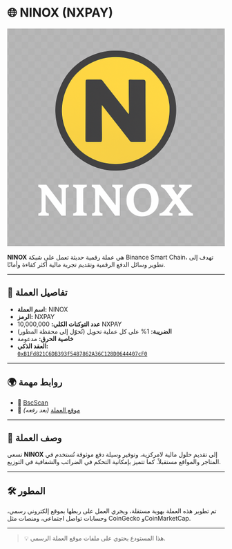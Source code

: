 # 🌐 NINOX (NXPAY)

![NINOX Logo](logo.png)

**NINOX** هي عملة رقمية حديثة تعمل على شبكة Binance Smart Chain، تهدف إلى تطوير وسائل الدفع الرقمية وتقديم تجربة مالية أكثر كفاءة وأمانًا.

---

## 📄 تفاصيل العملة

- **اسم العملة:** NINOX  
- **الرمز:** NXPAY  
- **عدد التوكنات الكلي:** 10,000,000 NXPAY  
- **الضريبة:** 1% على كل عملية تحويل (تُحوّل إلى محفظة المطور)  
- **خاصية الحرق:** مدعومة  
- **العقد الذكي:**  
  [`0xB1Fd821C6DB393f5487862A36C128D0644407cF0`](https://bscscan.com/address/0xB1Fd821C6DB393f5487862A36C128D0644407cF0)

---

## 🌍 روابط مهمة

- 🔗 [BscScan](https://bscscan.com/token/0xB1Fd821C6DB393f5487862A36C128D0644407cF0)
- 🧾 [موقع العملة](https://your-username.github.io/ninox-site/) *(بعد رفعه)*

---

## 💬 وصف العملة

تسعى **NINOX** إلى تقديم حلول مالية لامركزية، وتوفير وسيلة دفع موثوقة تُستخدم في المتاجر والمواقع مستقبلاً. كما تتميز بإمكانية التحكم في الضرائب والشفافية في التوزيع.

---

## 🛠️ المطور

تم تطوير هذه العملة بهوية مستقلة، ويجري العمل على ربطها بموقع إلكتروني رسمي، وحسابات تواصل اجتماعي، ومنصات مثل CoinGecko وCoinMarketCap.

---

> 💡 هذا المستودع يحتوي على ملفات موقع العملة الرسمي.
